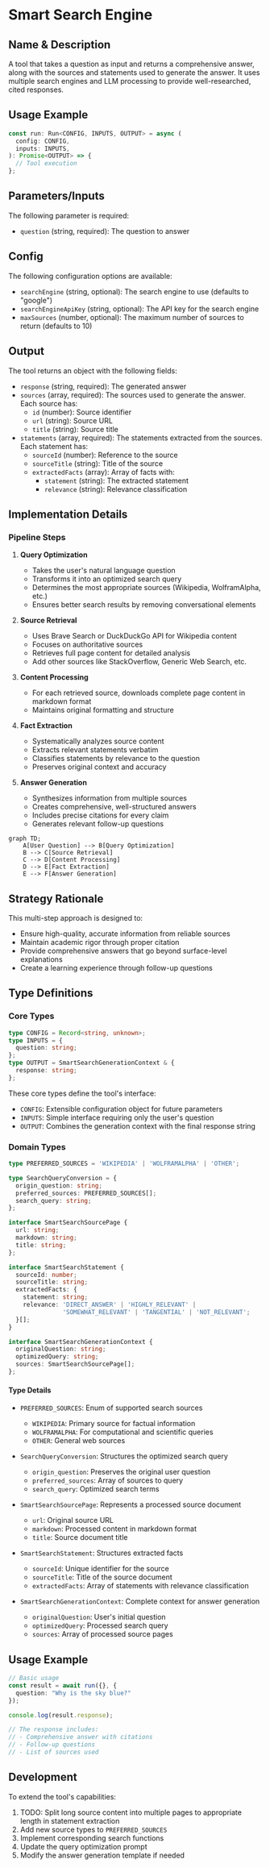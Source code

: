 # Smart Search Engine

## Name & Description
A tool that takes a question as input and returns a comprehensive answer, along with the sources and statements used to generate the answer. It uses multiple search engines and LLM processing to provide well-researched, cited responses.

## Usage Example
```typescript
const run: Run<CONFIG, INPUTS, OUTPUT> = async (
  config: CONFIG,
  inputs: INPUTS,
): Promise<OUTPUT> => {
  // Tool execution
};
```

## Parameters/Inputs
The following parameter is required:
- `question` (string, required): The question to answer

## Config
The following configuration options are available:
- `searchEngine` (string, optional): The search engine to use (defaults to "google")
- `searchEngineApiKey` (string, optional): The API key for the search engine
- `maxSources` (number, optional): The maximum number of sources to return (defaults to 10)

## Output
The tool returns an object with the following fields:
- `response` (string, required): The generated answer
- `sources` (array, required): The sources used to generate the answer. Each source has:
  - `id` (number): Source identifier
  - `url` (string): Source URL
  - `title` (string): Source title
- `statements` (array, required): The statements extracted from the sources. Each statement has:
  - `sourceId` (number): Reference to the source
  - `sourceTitle` (string): Title of the source
  - `extractedFacts` (array): Array of facts with:
    - `statement` (string): The extracted statement
    - `relevance` (string): Relevance classification

## Implementation Details

### Pipeline Steps

1. **Query Optimization**
   - Takes the user's natural language question
   - Transforms it into an optimized search query
   - Determines the most appropriate sources (Wikipedia, WolframAlpha, etc.)
   - Ensures better search results by removing conversational elements

2. **Source Retrieval**
   - Uses Brave Search or DuckDuckGo API for Wikipedia content
   - Focuses on authoritative sources
   - Retrieves full page content for detailed analysis
   - Add other sources like StackOverflow, Generic Web Search, etc.

3. **Content Processing**
   - For each retrieved source, downloads complete page content in markdown format
   - Maintains original formatting and structure

4. **Fact Extraction**
   - Systematically analyzes source content
   - Extracts relevant statements verbatim
   - Classifies statements by relevance to the question
   - Preserves original context and accuracy

5. **Answer Generation**
   - Synthesizes information from multiple sources
   - Creates comprehensive, well-structured answers
   - Includes precise citations for every claim
   - Generates relevant follow-up questions

```mermaid
graph TD;
    A[User Question] --> B[Query Optimization]
    B --> C[Source Retrieval]
    C --> D[Content Processing]
    D --> E[Fact Extraction]
    E --> F[Answer Generation]
```

## Strategy Rationale

This multi-step approach is designed to:
- Ensure high-quality, accurate information from reliable sources
- Maintain academic rigor through proper citation
- Provide comprehensive answers that go beyond surface-level explanations
- Create a learning experience through follow-up questions

## Type Definitions

### Core Types

```typescript
type CONFIG = Record<string, unknown>;
type INPUTS = {
  question: string;
};
type OUTPUT = SmartSearchGenerationContext & {
  response: string;
};
```

These core types define the tool's interface:
- `CONFIG`: Extensible configuration object for future parameters
- `INPUTS`: Simple interface requiring only the user's question
- `OUTPUT`: Combines the generation context with the final response string

### Domain Types

```typescript
type PREFERRED_SOURCES = 'WIKIPEDIA' | 'WOLFRAMALPHA' | 'OTHER';

type SearchQueryConversion = {
  origin_question: string;
  preferred_sources: PREFERRED_SOURCES[];
  search_query: string;
};

interface SmartSearchSourcePage {
  url: string;
  markdown: string;
  title: string;
};

interface SmartSearchStatement {
  sourceId: number;
  sourceTitle: string;
  extractedFacts: {
    statement: string;
    relevance: 'DIRECT_ANSWER' | 'HIGHLY_RELEVANT' | 
               'SOMEWHAT_RELEVANT' | 'TANGENTIAL' | 'NOT_RELEVANT';
  }[];
}

interface SmartSearchGenerationContext {
  originalQuestion: string;
  optimizedQuery: string;
  sources: SmartSearchSourcePage[];
};
```

#### Type Details

- `PREFERRED_SOURCES`: Enum of supported search sources
  - `WIKIPEDIA`: Primary source for factual information
  - `WOLFRAMALPHA`: For computational and scientific queries
  - `OTHER`: General web sources

- `SearchQueryConversion`: Structures the optimized search query
  - `origin_question`: Preserves the original user question
  - `preferred_sources`: Array of sources to query
  - `search_query`: Optimized search terms

- `SmartSearchSourcePage`: Represents a processed source document
  - `url`: Original source URL
  - `markdown`: Processed content in markdown format
  - `title`: Source document title

- `SmartSearchStatement`: Structures extracted facts
  - `sourceId`: Unique identifier for the source
  - `sourceTitle`: Title of the source document
  - `extractedFacts`: Array of statements with relevance classification

- `SmartSearchGenerationContext`: Complete context for answer generation
  - `originalQuestion`: User's initial question
  - `optimizedQuery`: Processed search query
  - `sources`: Array of processed source pages

## Usage Example

```typescript
// Basic usage
const result = await run({}, { 
  question: "Why is the sky blue?" 
});

console.log(result.response);

// The response includes:
// - Comprehensive answer with citations
// - Follow-up questions
// - List of sources used
```

## Development

To extend the tool's capabilities:
1. TODO: Split long source content into multiple pages to appropriate length in statement extraction
2. Add new source types to `PREFERRED_SOURCES`
3. Implement corresponding search functions
4. Update the query optimization prompt
5. Modify the answer generation template if needed
